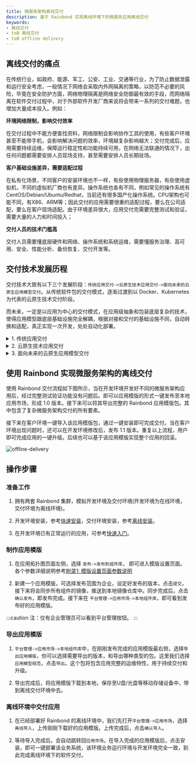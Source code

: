 ```yaml
---
title: 微服务架构离线交付
description: 基于 Rainbond 实现离线环境下的微服务应用离线交付
keywords:
- 离线交付
- toB 离线交付
- toB offline delivery
---
```


## 离线交付的痛点

在传统行业，如政府、能源、军工、公安、工业、交通等行业，为了防止数据泄露和运行安全考虑，一般情况下网络会采取内外网隔离的策略，以防范不必要的风险，毕竟在安全防护方面，网络物理隔离是网络安全防御最有效的手段，而网络隔离在软件交付过程中，对于外部软件开发厂商来说将会带来一系列的交付难题，也增加大量成本投入。例如：

**环境网络限制，影响交付效率**

在交付过程中不能方便查找资料，网络限制会影响协作工具的使用，有些客户环境甚至不能带手机，会影响解决问题的效率，环境越复杂影响越大；交付完成后，应用需要持续运维，保障运行稳定性和功能持续可用，在网络无法联通的情况下，出任何问题都需要安排人员现场支持，甚至需要安排人员长期驻场。

**客户基础设施差异，需要适配过程**

在私有化场景，不同客户的安装环境也不一样，有些使用物理服务器，有些使用虚拟机，不同的虚拟机厂商也有差异。操作系统也各有不同，例如常见的操作系统有CentOS/Debian/Ubuntu/Redhat，当前还有很多国产化操作系统。CPU架构也可能不同，有X86、ARM等；因此交付的应用需要很重的适配过程，要么在公司适配，要么在客户现场适配。由于环境差异很大，应用交付完需要完整测试和验证，需要大量的人力和时间投入；

**交付人员的技术门槛高**

交付人员需要懂底层硬件和网络、操作系统和系统运维，需要懂服务治理、高可用、安全、性能分析、备份恢复、交付开发等。

## 交付技术发展历程

交付技术大致有以下三个发展阶段：`传统应用交付->云原生技术应用交付->面向未来的云原生应用模型交付`。从传统软件包的交付模式，逐渐过渡到以 Docker、Kubernetes 为代表的云原生技术交付阶段。

而未来，一定是以应用为中心的交付模式，在应用级抽象和包装底层复杂的技术，使得应用模型跟底层基础设施完全解耦，根据对接和交付的基础设施不同，自动转换和适配，真正实现一次开发，处处自动化部署。

<details>
<summary>1. 传统应用交付</summary>

- **二进制的可执行文件：** java 的Jar，Linux 的可执行文件，windows的exe等。
- **软件包：** CentOS 使用 RPM 包，Debian 使用 DEB 包，Java Web 使用 WAR 包。

安装他们都需要先安装依赖的环境和基础软件，YUM 和DEB 有自己的管理依赖的软件源，但离线环境用不了，如果客户的操作系统不同，还需要另外想办法解决，运行这类服务为了解决启动和自动重启的问题，还需要通过 systemd 或 supervisor 的方式来管理。如果交付单体架构的应用传统应用交付方式还能胜任，但如果是复杂的微服务架构，传统应用交付方式将难以胜任。

在传统应用交付过程中，管理这些运行环境和操作系统差异是一个痛点，容器的出现解决了这个问题。
</details>

<details>
<summary>2. 云原生技术应用交付</summary>

云原生应用交付主要使用容器和 Kubernetes 相关技术。

### Docker 镜像交付

Docker 将业务和依赖的库一起打包成 Docker 镜像，在这个镜像中包含所有环境和应用，这样就可以达成一处打包、到处使用，我们可以将该镜像在任何支持 Docker 的操作系统上运行。Docker 的特性的确解决了很多开发、交付以及其他许多问题，因此 Docker 容器概念迅速的被普及。

在微服务架构场景，需要多个服务或应用一起交付，服务之间有依赖，还有复杂的配置，Docker-Compose解决了这个问题。

### Docker-Compose应用交付

docker-compose 将多个服务或应用使用 YAML 的方式管理，可以利用docker-compose命令安装部署和管理，对于一个微服务架构的应用，利用docker-compose命令就可以在任何操作系统实现一键安装和运行，当然前提是需要安装好Docker 和 docker-compose。

对于单机场景docker-compose可以适用，当应用需要高可用或多节点分布式部署，docker-compose就不能胜任，Kubernetes的出现解决了容器的高可用和分布式调度问题。

### Kubernetes YAML应用交付

在 Kubernetes 中部署业务我们需要定义 Deployment Statefulset Service 等资源类型，通过调整副本的方式 Kubernetes 会自动调度到多个节点实现业务高可用，在交付时我们只需要将这些 YAML 资源和 Image 导出，在客户的 Kubernetes 环境中部署并交付给客户。这种交付方式需要客户环境有Kubernetes或在客户环境安装Kubernetes。

当我们将Kubernetes YAML交付很多客户的时候，就需要参数配置、版本管理和简单的安装和升级，Helm在Kubernetes YAML的基础上解决了上述问题。

### Helm 应用交付

Helm 是 Kubernetes 资源的包管理器，它可以将一组资源定义成 Helm Chart 模版，提供了基于 Helm Chart 模块的安装和升级，安装时可以配置不同的参数。Helm 同样也是在 Kubernetes 交付中大多数人选择的工具。

Helm最大的问题是需要开发者学习容器和Kubernetes整个技术栈，而且客户环境必须要有Kubernetes，学习和使用的门槛太高。抽象的应用模型是一个解决方案。
</details>

<details>
<summary>3. 面向未来的云原生应用模型交付</summary>

应用模型强调以应用为中心的理念，让开发者专注在业务本身，在应用级抽象和包装底层复杂的技术，应用模型跟底层基础设施完全解耦，根据对接和交付的基础设施不同，自动转换和适配，真正实现一次开发，处处自动化部署。

### 基于OAM的KubeVela应用交付

OAM（Open Application Model） 是一个描述应用的标准规范。有了这个规范，应用描述就可以彻底与基础设施部署和管理应用的细节分开。通过将应用定义与集群的运维能力分离，可以让应用开发者更专注于应用本身，而不是”应用部署在哪“这样的运维细节。KubeVela基于OAM实现了应用跨云、跨环境持续交付。当前KubeVela对离线场景的应用交付支持较弱。


### 基于RAM的Rainbond应用交付

Rainbond 是一个云原生应用多云管理平台，Rainbond 遵循以应用为中心的核心理念，统一封装容器、Kubernetes 等复杂技术，将 Kubernetes 资源统一抽象成 RAM（Rainbond Application Model）应用模型，使用户能非常简单的使用 Kubernetes，降低用户使用的门槛，使用户专注于应用开发、应用交付和应用运维。

在对于离线交付场景，Rainbond基于RAM可以导出三种离线交付包：

- **Rainbond应用模版包**，其中包含了复杂微服务架构交付的所有要素，支持升级和回滚，但要求客户环境安装Kubernetes和Rainbond；
- **非容器的软件包**，非容器包按照传统应用交付方式打包，但易用性更好，包中包含了环境依赖，并采用静态编译，适合大多数操作系统，使用 Systemd 管理；
- **Docker-Compose离线包**，支持在标准Docker Compose 环境一键启动和管理；

</details>

## 使用 Rainbond 实现微服务架构的离线交付

使用 Rainbond 交付流程如下图所示，当在开发环境开发好不同的微服务架构应用后，经过完整测试验证功能没有问题后。即可以应用模版的形式一键发布至本地应用市场，形成 1.0 版本。接下来可以将其导出完整的 Rainbond 应用模版包。其中包含了复杂微服务架构交付的所有要素。

接下来在客户环境一键导入该应用模版包，通过一键安装即可完成交付。当在客户环境出现问题时，还可以在开发环境修改后，发布 1.1 版本。重复以上流程，用户即可完成应用的一键升级。后续也可以基于该应用模版实现整个应用的回滚。

![offline-delivery](https://static.goodrain.com/docs/5.11/delivery/offline/offline-delivery.png)

## 操作步骤

### 准备工作

1. 拥有两套 Rainbond 集群，模拟开发环境及交付环境(开发环境为在线环境，交付环境为离线环境)。

2. 开发环境安装，参考[快速安装](/docs/quick-start/quick-install)，交付环境安装，参考[离线安装](/docs/installation/offline/)。

3. 在开发环境已有正常运行的应用，可参考[快速入门](/docs/quick-start/getting-started)。

### 制作应用模版

1. 在应用拓扑图页面左侧，选择 `发布->发布到组件库`， 即可进入模版设置页面。各个参数详细说明参考[附录1: 模版设置页面参数说明](../app-model-parameters.md)

2. 新建一个应用模版，可选择发布范围为企业，设定好发布的版本，点击`提交`，接下来将会同步所有组件的镜像，推送到本地镜像仓库中。同步完成后，点击`确认发布`，即发布完成。接下来在 `平台管理->应用市场->本地组件库`，即可看到发布好的应用模版。

:::caution
注：仅有企业管理员可以看到平台管理按钮。
:::

### 导出应用模版

1. `平台管理->应用市场->本地组件库`中，在刚刚发布完成的应用模版最右侧，选择`导出应用模版`，你可以选择需要导出的版本，和导出哪种类型的包。这里我们选择`应用模型规范`，点击`导出`。这个包将包含应用完整的运维特性，用于持续交付和升级。

2. 导出完成后，将应用模版下载到本地，保存至U盘/光盘等移动存储设备中，带到离线交付环境中去。

### 离线环境中交付应用

1. 在已经部署好 Rainbond 的离线环境中，我们先打开`平台管理->应用市场`，选择`离线导入`，上传刚刚下载好的应用模版。上传完成后，点击`确认导入`。

2. 等待导入完成后，会自动跳转回`应用市场`。在导入完成的应用模版后，点击安装，即可一键部署该业务系统，该环境业务运行环境与开发环境完全一致，到此完成离线环境下的软件交付。


